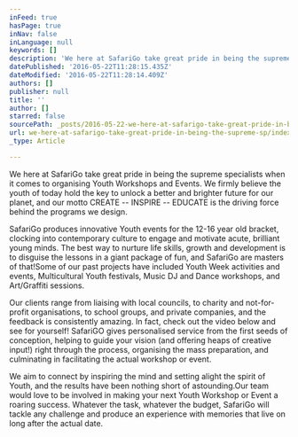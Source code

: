 ```yaml
---
inFeed: true
hasPage: true
inNav: false
inLanguage: null
keywords: []
description: 'We here at SafariGo take great pride in being the supreme specialists when it comes to organising Youth Workshops and Events. We firmly believe the youth of today hold the key to unlock a better and brighter future for our planet, and our motto CREATE – INSPIRE – EDUCATE is the driving force behind the programs we design.'
datePublished: '2016-05-22T11:28:15.435Z'
dateModified: '2016-05-22T11:28:14.409Z'
authors: []
publisher: null
title: ''
author: []
starred: false
sourcePath: _posts/2016-05-22-we-here-at-safarigo-take-great-pride-in-being-the-supreme-sp.md
url: we-here-at-safarigo-take-great-pride-in-being-the-supreme-sp/index.html
_type: Article

---
```

We here at SafariGo take great pride in being the supreme specialists when it comes to organising Youth Workshops and Events. We firmly believe the youth of today hold the key to unlock a better and brighter future for our planet, and our motto CREATE -- INSPIRE -- EDUCATE is the driving force behind the programs we design.

SafariGo produces innovative Youth events for the 12-16 year old bracket, clocking into contemporary culture to engage and motivate acute, brilliant young minds. The best way to nurture life skills, growth and development is to disguise the lessons in a giant package of fun, and SafariGo are masters of that!Some of our past projects have included Youth Week activities and events, Multicultural Youth festivals, Music DJ and Dance workshops, and Art/Graffiti sessions. 

Our clients range from liaising with local councils, to charity and not-for-profit organisations, to school groups, and private companies, and the feedback is consistently amazing. In fact, check out the video below and see for yourself! SafariGO gives personalised service from the first seeds of conception, helping to guide your vision (and offering heaps of creative input!) right through the process, organising the mass preparation, and culminating in facilitating the actual workshop or event. 

We aim to connect by inspiring the mind and setting alight the spirit of Youth, and the results have been nothing short of astounding.Our team would love to be involved in making your next Youth Workshop or Event a roaring success. Whatever the task, whatever the budget, SafariGo will tackle any challenge and produce an experience with memories that live on long after the actual date.